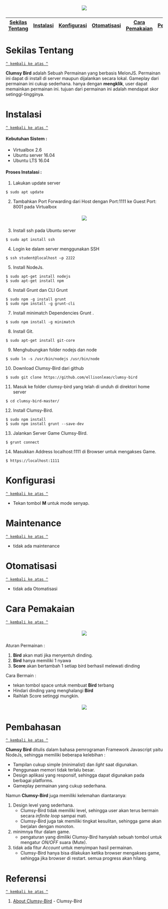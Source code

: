 <h5 align="center"><img src="https://github.com/wiranegara777/komdat-clumsy-bird/blob/master/img/screenshot1.png?raw=true"></h5>

[Sekilas Tentang](#sekilas-tentang) | [Instalasi](#instalasi) | [Konfigurasi](#konfigurasi) | [Otomatisasi](#otomatisasi) | [Cara Pemakaian](#cara-pemakaian) | [Pembahasan](#pembahasan) | [Referensi](#referensi)
:---:|:---:|:---:|:---:|:---:|:---:|:---:

# Sekilas Tentang
[`^ kembali ke atas ^`](#)

**Clumsy Bird** adalah Sebuah Permainan yang berbasis MelonJS. Permainan ini dapat di install di server maupun dijalankan secara lokal. Gameplay dari permainan ini cukup sederhana. hanya dengan **mengklik**, user dapat memainkan permainan ini. tujuan dari permainan ini adalah mendapat skor setinggi-tingginya.

# Instalasi
[`^ kembali ke atas ^`](#)

#### Kebutuhan Sistem :
- Virtualbox 2.6
- Ubuntu server 16.04
- Ubuntu LTS 16.04

#### Proses Instalasi :
1. Lakukan update server
```
$ sudo apt update
```
2. Tambahkan Port Forwarding dari Host dengan Port:1111 ke Guest Port: 8001 pada Virtualbox
<h5 align="center"><img src="https://github.com/wiranegara777/komdat-clumsy-bird/blob/master/img/screenshot5.png?raw=true"></h5>

3. Install ssh pada Ubuntu server
```
$ sudo apt install ssh
```

4. Login ke dalam server menggunakan SSH
```
$ ssh student@localhost –p 2222
```

5. Install NodeJs.
```
$ sudo apt-get install nodejs
$ sudo apt-get install npm
```
6. Install Grunt dan CLI Grunt
```
$ sudo npm -g install grunt
$ sudo npm install -g grunt-cli
```
7. Install minimatch Dependencies Grunt .
```
$ sudo npm install -g minimatch
```
8. Install Git.
```
$ sudo apt-get install git-core
```
9. Menghubungkan folder nodejs dan node
```
$ sudo ln -s /usr/bin/nodejs /usr/bin/node

```
10. Download Clumsy-Bird dari github
```
$ sudo git clone https://github.com/ellisonleao/clumsy-bird
```
11. Masuk ke folder clumsy-bird yang telah di unduh di direktori home server
```
$ cd clumsy-bird-master/
```

12. Install Clumsy-Bird.
```
$ sudo npm install
$ sudo npm install grunt --save-dev

```

13. Jalankan Server Game Clumsy-Bird.
```
$ grunt connect
```

14. Masukkan Address localhost:1111 di Browser untuk mengakses Game.
```
$ https://localhost:1111
```
# Konfigurasi

[`^ kembali ke atas ^`](#)

- Tekan tombol **M** untuk mode senyap.


# Maintenance

[`^ kembali ke atas ^`](#)

- tidak ada maintenance


# Otomatisasi
[`^ kembali ke atas ^`](#)

- tidak ada Otomatisasi

# Cara Pemakaian
[`^ kembali ke atas ^`](#)


<h5 align="center"><img src="https://github.com/wiranegara777/komdat-clumsy-bird/blob/master/img/screenshot3.png?raw=true"></h5>

   Aturan Permainan :

1. **Bird** akan mati jika menyentuh dinding.
2. **Bird** hanya memiliki 1 nyawa
3. **Score** akan bertambah 1 setiap bird berhasil melewati dinding

  Cara Bermain :
  - tekan tombol space untuk membuat **Bird** terbang
  - Hindari dinding yang menghalangi **Bird**
  - Raihlah Score setinggi mungkin.

  <h5 align="center"><img src="https://github.com/wiranegara777/komdat-clumsy-bird/blob/master/img/screenshot2.png?raw=true"></h5>


# Pembahasan
[`^ kembali ke atas ^`](#)

**Clumsy Bird** ditulis dalam bahasa pemrograman Framework Javascript yaitu NodeJs, sehingga memiliki beberapa kelebihan :
- Tampilan cukup simple (minimalist) dan *light* saat digunakan.
- Penggunaan memori tidak terlalu besar.
- Design aplikasi yang responsif, sehingga dapat digunakan pada berbagai platforms.
- Gameplay permainan yang cukup sederhana.

Namun **Clumsy-Bird** juga memiliki kelemahan diantaranya:
1. Design level yang sederhana.
    - Clumsy-Bird tidak memiliki level, sehingga user akan terus bermain secara *infinite loop* sampai mati.
    - Clumsy-Bird juga tak memiliki tingkat kesulitan, sehingga game akan berjalan dengan monoton.
2. minimnya fitur dalam game.
    - pengaturan yang dimiliki Clumsy-Bird hanyalah sebuah tombol untuk mengatur *ON/OFF* suara (Mute).
3. tidak ada fitur *Account* untuk menyimpan hasil permainan.
    - Clumsy-Bird hanya bisa dilakukan ketika browser mengakses game, sehingga jika browser di restart. semua progress akan hilang.

# Referensi
[`^ kembali ke atas ^`](#)

1. [About Clumsy-Bird](https://github.com/ellisonleao/clumsy-bird) - Clumsy-Bird
